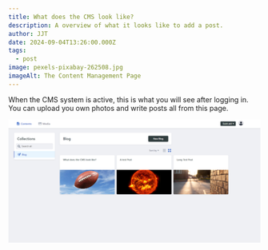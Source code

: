 ```yaml
---
title: What does the CMS look like?
description: A overview of what it looks like to add a post.
author: JJT
date: 2024-09-04T13:26:00.000Z
tags:
  - post
image: pexels-pixabay-262508.jpg
imageAlt: The Content Management Page
---
```

When the CMS system is active, this is what you will see after logging in. You can upload you own photos and write posts all from this page.

![](cms.png)
